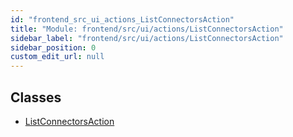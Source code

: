 ```yaml
---
id: "frontend_src_ui_actions_ListConnectorsAction"
title: "Module: frontend/src/ui/actions/ListConnectorsAction"
sidebar_label: "frontend/src/ui/actions/ListConnectorsAction"
sidebar_position: 0
custom_edit_url: null
---
```


## Classes

- [ListConnectorsAction](../classes/frontend_src_ui_actions_ListConnectorsAction.ListConnectorsAction.md)
